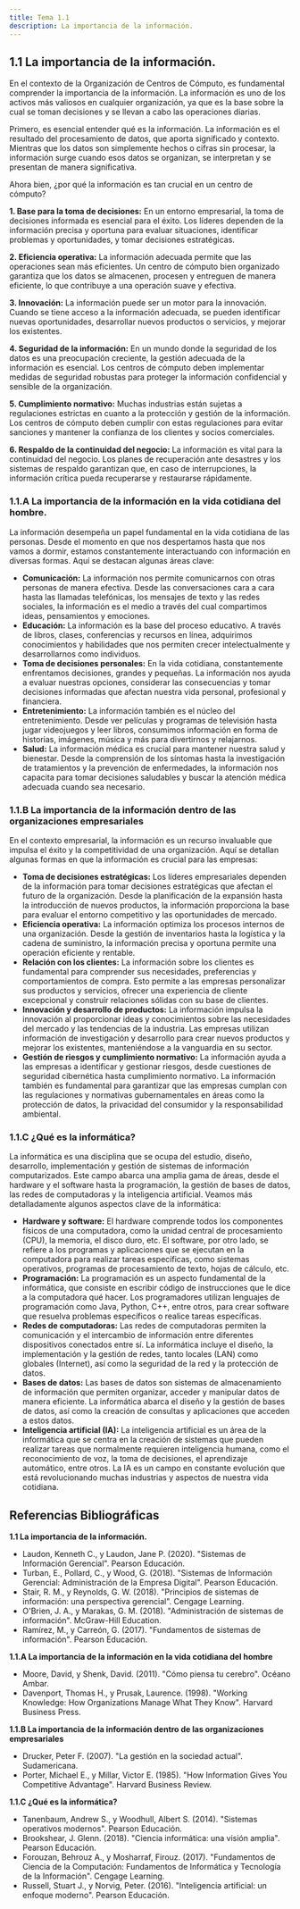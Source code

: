 ```yaml
---
title: Tema 1.1
description: La importancia de la información.
---
```

## 1.1 La importancia de la información.

En el contexto de la Organización de Centros de Cómputo, es fundamental comprender la importancia de la información. La información es uno de los activos más valiosos en cualquier organización, ya que es la base sobre la cual se toman decisiones y se llevan a cabo las operaciones diarias.

Primero, es esencial entender qué es la información. La información es el resultado del procesamiento de datos, que aporta significado y contexto. Mientras que los datos son simplemente hechos o cifras sin procesar, la información surge cuando esos datos se organizan, se interpretan y se presentan de manera significativa.

Ahora bien, ¿por qué la información es tan crucial en un centro de cómputo?

**1. Base para la toma de decisiones:** En un entorno empresarial, la toma de decisiones informada es esencial para el éxito. Los líderes dependen de la información precisa y oportuna para evaluar situaciones, identificar problemas y oportunidades, y tomar decisiones estratégicas.

**2. Eficiencia operativa:** La información adecuada permite que las operaciones sean más eficientes. Un centro de cómputo bien organizado garantiza que los datos se almacenen, procesen y entreguen de manera eficiente, lo que contribuye a una operación suave y efectiva.

**3. Innovación:** La información puede ser un motor para la innovación. Cuando se tiene acceso a la información adecuada, se pueden identificar nuevas oportunidades, desarrollar nuevos productos o servicios, y mejorar los existentes.

**4. Seguridad de la información:** En un mundo donde la seguridad de los datos es una preocupación creciente, la gestión adecuada de la información es esencial. Los centros de cómputo deben implementar medidas de seguridad robustas para proteger la información confidencial y sensible de la organización.

**5. Cumplimiento normativo:** Muchas industrias están sujetas a regulaciones estrictas en cuanto a la protección y gestión de la información. Los centros de cómputo deben cumplir con estas regulaciones para evitar sanciones y mantener la confianza de los clientes y socios comerciales.

**6. Respaldo de la continuidad del negocio:** La información es vital para la continuidad del negocio. Los planes de recuperación ante desastres y los sistemas de respaldo garantizan que, en caso de interrupciones, la información crítica pueda recuperarse y restaurarse rápidamente.

### 1.1.A La importancia de la información en la vida cotidiana del hombre.

La información desempeña un papel fundamental en la vida cotidiana de las personas. Desde el momento en que nos despertamos hasta que nos vamos a dormir, estamos constantemente interactuando con información en diversas formas. Aquí se destacan algunas áreas clave:

- **Comunicación:** La información nos permite comunicarnos con otras personas de manera efectiva. Desde las conversaciones cara a cara hasta las llamadas telefónicas, los mensajes de texto y las redes sociales, la información es el medio a través del cual compartimos ideas, pensamientos y emociones.
- **Educación:** La información es la base del proceso educativo. A través de libros, clases, conferencias y recursos en línea, adquirimos conocimientos y habilidades que nos permiten crecer intelectualmente y desarrollarnos como individuos.
- **Toma de decisiones personales:** En la vida cotidiana, constantemente enfrentamos decisiones, grandes y pequeñas. La información nos ayuda a evaluar nuestras opciones, considerar las consecuencias y tomar decisiones informadas que afectan nuestra vida personal, profesional y financiera.
- **Entretenimiento:** La información también es el núcleo del entretenimiento. Desde ver películas y programas de televisión hasta jugar videojuegos y leer libros, consumimos información en forma de historias, imágenes, música y más para divertirnos y relajarnos.
- **Salud:** La información médica es crucial para mantener nuestra salud y bienestar. Desde la comprensión de los síntomas hasta la investigación de tratamientos y la prevención de enfermedades, la información nos capacita para tomar decisiones saludables y buscar la atención médica adecuada cuando sea necesario.

### 1.1.B La importancia de la información dentro de las organizaciones empresariales

En el contexto empresarial, la información es un recurso invaluable que impulsa el éxito y la competitividad de una organización. Aquí se detallan algunas formas en que la información es crucial para las empresas:

- **Toma de decisiones estratégicas:** Los líderes empresariales dependen de la información para tomar decisiones estratégicas que afectan el futuro de la organización. Desde la planificación de la expansión hasta la introducción de nuevos productos, la información proporciona la base para evaluar el entorno competitivo y las oportunidades de mercado.
- **Eficiencia operativa:** La información optimiza los procesos internos de una organización. Desde la gestión de inventarios hasta la logística y la cadena de suministro, la información precisa y oportuna permite una operación eficiente y rentable.
- **Relación con los clientes:** La información sobre los clientes es fundamental para comprender sus necesidades, preferencias y comportamientos de compra. Esto permite a las empresas personalizar sus productos y servicios, ofrecer una experiencia de cliente excepcional y construir relaciones sólidas con su base de clientes.
- **Innovación y desarrollo de productos:** La información impulsa la innovación al proporcionar ideas y conocimientos sobre las necesidades del mercado y las tendencias de la industria. Las empresas utilizan información de investigación y desarrollo para crear nuevos productos y mejorar los existentes, manteniéndose a la vanguardia en su sector.
- **Gestión de riesgos y cumplimiento normativo:** La información ayuda a las empresas a identificar y gestionar riesgos, desde cuestiones de seguridad cibernética hasta cumplimiento normativo. La información también es fundamental para garantizar que las empresas cumplan con las regulaciones y normativas gubernamentales en áreas como la protección de datos, la privacidad del consumidor y la responsabilidad ambiental.

### 1.1.C ¿Qué es la informática?

La informática es una disciplina que se ocupa del estudio, diseño, desarrollo, implementación y gestión de sistemas de información computarizados. Este campo abarca una amplia gama de áreas, desde el hardware y el software hasta la programación, la gestión de bases de datos, las redes de computadoras y la inteligencia artificial. Veamos más detalladamente algunos aspectos clave de la informática:

- **Hardware y software:** El hardware comprende todos los componentes físicos de una computadora, como la unidad central de procesamiento (CPU), la memoria, el disco duro, etc. El software, por otro lado, se refiere a los programas y aplicaciones que se ejecutan en la computadora para realizar tareas específicas, como sistemas operativos, programas de procesamiento de texto, hojas de cálculo, etc.
- **Programación:** La programación es un aspecto fundamental de la informática, que consiste en escribir código de instrucciones que le dice a la computadora qué hacer. Los programadores utilizan lenguajes de programación como Java, Python, C++, entre otros, para crear software que resuelva problemas específicos o realice tareas específicas.
- **Redes de computadoras:** Las redes de computadoras permiten la comunicación y el intercambio de información entre diferentes dispositivos conectados entre sí. La informática incluye el diseño, la implementación y la gestión de redes, tanto locales (LAN) como globales (Internet), así como la seguridad de la red y la protección de datos.
- **Bases de datos:** Las bases de datos son sistemas de almacenamiento de información que permiten organizar, acceder y manipular datos de manera eficiente. La informática abarca el diseño y la gestión de bases de datos, así como la creación de consultas y aplicaciones que acceden a estos datos.
- **Inteligencia artificial (IA):** La inteligencia artificial es un área de la informática que se centra en la creación de sistemas que pueden realizar tareas que normalmente requieren inteligencia humana, como el reconocimiento de voz, la toma de decisiones, el aprendizaje automático, entre otros. La IA es un campo en constante evolución que está revolucionando muchas industrias y aspectos de nuestra vida cotidiana.

## Referencias Bibliográficas

**1.1 La importancia de la información.**
- Laudon, Kenneth C., y Laudon, Jane P. (2020). "Sistemas de Información Gerencial". Pearson Educación.
- Turban, E., Pollard, C., y Wood, G. (2018). "Sistemas de Información Gerencial: Administración de la Empresa Digital". Pearson Educación.
- Stair, R. M., y Reynolds, G. W. (2018). "Principios de sistemas de información: una perspectiva gerencial". Cengage Learning.
- O'Brien, J. A., y Marakas, G. M. (2018). "Administración de sistemas de información". McGraw-Hill Education.
- Ramírez, M., y Carreón, G. (2017). "Fundamentos de sistemas de información". Pearson Educación.

**1.1.A La importancia de la información en la vida cotidiana del hombre**
- Moore, David, y Shenk, David. (2011). "Cómo piensa tu cerebro". Océano Ambar.
- Davenport, Thomas H., y Prusak, Laurence. (1998). "Working Knowledge: How Organizations Manage What They Know". Harvard Business Press.

**1.1.B La importancia de la información dentro de las organizaciones empresariales**
- Drucker, Peter F. (2007). "La gestión en la sociedad actual". Sudamericana.
- Porter, Michael E., y Millar, Victor E. (1985). "How Information Gives You Competitive Advantage". Harvard Business Review.

**1.1.C ¿Qué es la informática?**
- Tanenbaum, Andrew S., y Woodhull, Albert S. (2014). "Sistemas operativos modernos". Pearson Educación.
- Brookshear, J. Glenn. (2018). "Ciencia informática: una visión amplia". Pearson Educación.
- Forouzan, Behrouz A., y Mosharraf, Firouz. (2017). "Fundamentos de Ciencia de la Computación: Fundamentos de Informática y Tecnología de la Información". Cengage Learning.
- Russell, Stuart J., y Norvig, Peter. (2016). "Inteligencia artificial: un enfoque moderno". Pearson Educación.